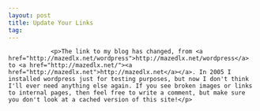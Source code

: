 ```yaml
---
layout: post
title: Update Your Links
tag: 
---
```



                <p>The link to my blog has changed, from <a href="http://mazedlx.net/wordpress">http://mazedlx.net/wordpress</a> to <a href="http://mazedlx.net/"><a href="http://mazedlx.net">http://mazedlx.net</a></a>. In 2005 I installed wordpress just for testing purposes, but now I don't think I'll ever need anything else again. If you see broken images or links to internal pages, then feel free to write a comment, but make sure you don't look at a cached version of this site!</p>
            
